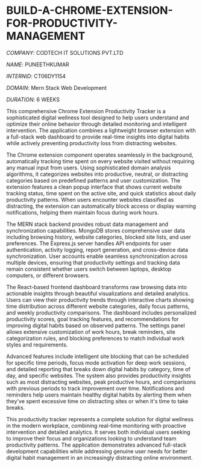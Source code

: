 # BUILD-A-CHROME-EXTENSION-FOR-PRODUCTIVITY-MANAGEMENT

*COMPANY*: CODTECH IT SOLUTIONS PVT.LTD

*NAME*: PUNEETHKUMAR

*INTERNID*: CT06DY1154

*DOMAIN*: Mern Stack Web Development

*DURATION*: 6 WEEKS

This comprehensive Chrome Extension Productivity Tracker is a sophisticated digital wellness tool designed to help users understand and optimize their online behavior through detailed monitoring and intelligent intervention. The application combines a lightweight browser extension with a full-stack web dashboard to provide real-time insights into digital habits while actively preventing productivity loss from distracting websites.

The Chrome extension component operates seamlessly in the background, automatically tracking time spent on every website visited without requiring any manual input from users. Using sophisticated domain analysis algorithms, it categorizes websites into productive, neutral, or distracting categories based on predefined patterns and user customization. The extension features a clean popup interface that shows current website tracking status, time spent on the active site, and quick statistics about daily productivity patterns. When users encounter websites classified as distracting, the extension can automatically block access or display warning notifications, helping them maintain focus during work hours.

The MERN stack backend provides robust data management and synchronization capabilities. MongoDB stores comprehensive user data including browsing history, website categories, blocked site lists, and user preferences. The Express.js server handles API endpoints for user authentication, activity logging, report generation, and cross-device data synchronization. User accounts enable seamless synchronization across multiple devices, ensuring that productivity settings and tracking data remain consistent whether users switch between laptops, desktop computers, or different browsers.

The React-based frontend dashboard transforms raw browsing data into actionable insights through beautiful visualizations and detailed analytics. Users can view their productivity trends through interactive charts showing time distribution across different website categories, daily focus patterns, and weekly productivity comparisons. The dashboard includes personalized productivity scores, goal tracking features, and recommendations for improving digital habits based on observed patterns. The settings panel allows extensive customization of work hours, break reminders, site categorization rules, and blocking preferences to match individual work styles and requirements.

Advanced features include intelligent site blocking that can be scheduled for specific time periods, focus mode activation for deep work sessions, and detailed reporting that breaks down digital habits by category, time of day, and specific websites. The system also provides productivity insights such as most distracting websites, peak productive hours, and comparisons with previous periods to track improvement over time. Notifications and reminders help users maintain healthy digital habits by alerting them when they've spent excessive time on distracting sites or when it's time to take breaks.

This productivity tracker represents a complete solution for digital wellness in the modern workplace, combining real-time monitoring with proactive intervention and detailed analytics. It serves both individual users seeking to improve their focus and organizations looking to understand team productivity patterns. The application demonstrates advanced full-stack development capabilities while addressing genuine user needs for better digital habit management in an increasingly distracting online environment.

